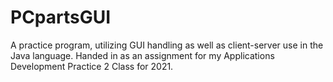 # PCpartsGUI
A practice program, utilizing GUI handling as well as client-server use in the Java language. Handed in as an assignment for my Applications Development Practice 2 Class for 2021.
